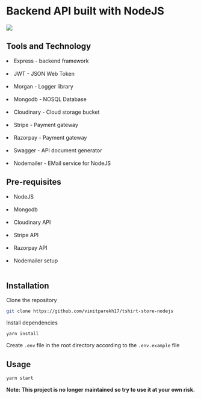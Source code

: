 # Backend API built with NodeJS

![](https://images-ext-2.discordapp.net/external/Mt1D6bqOe8d4FUnOmin3sRbzbxBBsMoQCGb3SCrqqJ8/https/repository-images.githubusercontent.com/492801891/219e0a9c-d4ef-4606-8a84-13cbfe89d06c?width=1325&height=662)

## Tools and Technology

<li> Express - backend framework <br /> <br />

<li> JWT - JSON Web Token <br /> <br />

<li> Morgan - Logger library <br /> <br />

<li> Mongodb - NOSQL Database <br /> <br />

<li> Cloudinary - Cloud storage bucket <br /> <br />

<li> Stripe - Payment gateway <br /> <br />

<li> Razorpay - Payment gateway <br /> <br />

<li> Swagger - API document generator <br /> <br />

<li> Nodemailer - EMail service for NodeJS

## Pre-requisites

<li> NodeJS <br /> <br />
<li> Mongodb <br /> <br />
<li> Cloudinary API<br /> <br />
<li> Stripe API <br /> <br />
<li> Razorpay API <br /> <br />
<li> Nodemailer setup <br /> <br />

## Installation

Clone the repository

```bash
git clone https://github.com/vinitparekh17/tshirt-store-nodejs
```

Install dependencies

```bash
yarn install
```

Create `.env` file in the root directory according to the `.env.example` file

## Usage

```bash
yarn start
```

<b> Note: This project is no longer maintained so try to use it at your own risk. </b>